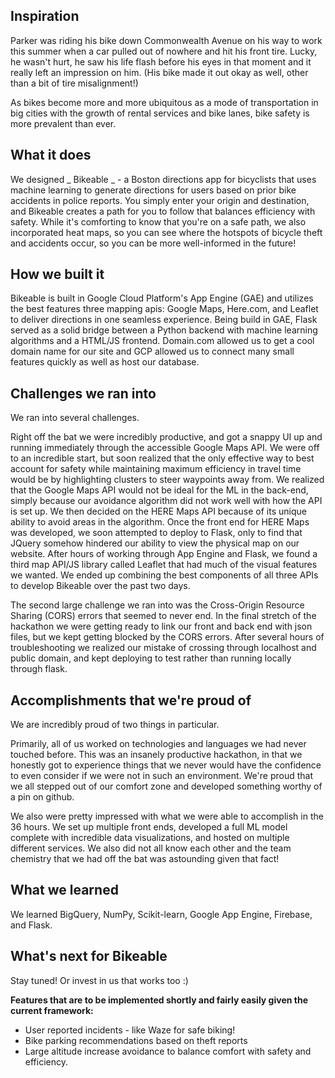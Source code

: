 ## Inspiration

Parker was riding his bike down Commonwealth Avenue on his way to work this summer when a car pulled out of nowhere and hit his front tire. Lucky, he wasn't hurt, he saw his life flash before his eyes in that moment and it really left an impression on him. (His bike made it out okay as well, other than a bit of tire misalignment!)

As bikes become more and more ubiquitous as a mode of transportation in big cities with the growth of rental services and bike lanes, bike safety is more prevalent than ever.


## What it does

We designed _ Bikeable _ - a Boston directions app for bicyclists that uses machine learning to generate directions for users based on prior bike accidents in police reports. You simply enter your origin and destination, and Bikeable creates a path for you to follow that balances efficiency with safety. While it's comforting to know that you're on a safe path, we also incorporated heat maps, so you can see where the hotspots of bicycle theft and accidents occur, so you can be more well-informed in the future! 


## How we built it

Bikeable is built in Google Cloud Platform's App Engine (GAE) and utilizes the best features three mapping apis: Google Maps, Here.com, and Leaflet to deliver directions in one seamless experience. Being build in GAE, Flask served as a solid bridge between a Python backend with machine learning algorithms and a HTML/JS frontend. Domain.com allowed us to get a cool domain name for our site and GCP allowed us to connect many small features quickly as well as host our database.

## Challenges we ran into

We ran into several challenges.

Right off the bat we were incredibly productive, and got a snappy UI up and running immediately through the accessible Google Maps API. We were off to an incredible start, but soon realized that the only effective way to best account for safety while maintaining maximum efficiency in travel time would be by highlighting clusters to steer waypoints away from. We realized that the Google Maps API would not be ideal for the ML in the back-end, simply because our avoidance algorithm did not work well with how the API is set up. We then decided on the HERE Maps API because of its unique ability to avoid areas in the algorithm. Once the front end for HERE Maps was developed, we soon attempted to deploy to Flask, only to find that JQuery somehow hindered our ability to view the physical map on our website. After hours of working through App Engine and Flask, we found a third map API/JS library called Leaflet that had much of the visual features we wanted. We ended up combining the best components of all three APIs to develop Bikeable over the past two days.

The second large challenge we ran into was the Cross-Origin Resource Sharing (CORS) errors that seemed to never end. In the final stretch of the hackathon we were getting ready to link our front and back end with json files, but we kept getting blocked by the CORS errors. After several hours of troubleshooting we realized our mistake of crossing through localhost and public domain, and kept deploying to test rather than running locally through flask.


## Accomplishments that we're proud of

We are incredibly proud of two things in particular.

Primarily, all of us worked on technologies and languages we had never touched before. This was an insanely productive hackathon, in that we honestly got to experience things that we never would have the confidence to even consider if we were not in such an environment. We're proud that we all stepped out of our comfort zone and developed something worthy of a pin on github.

We also were pretty impressed with what we were able to accomplish in the 36 hours. We set up multiple front ends, developed a full ML model complete with incredible data visualizations, and hosted on multiple different services. We also did not all know each other and the team chemistry that we had off the bat was astounding given that fact!


## What we learned

We learned BigQuery, NumPy, Scikit-learn, Google App Engine, Firebase, and Flask.


## What's next for Bikeable

Stay tuned! Or invest in us that works too :)

**Features that are to be implemented shortly and fairly easily given the current framework:**

- User reported incidents - like Waze for safe biking!
- Bike parking recommendations based on theft reports
- Large altitude increase avoidance to balance comfort with safety and efficiency.

